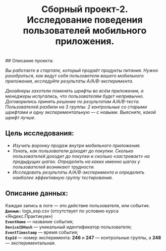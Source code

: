 <H1 align="center">Сборный проект-2. <br>Исследование поведения пользователей мобильного приложения.</H1><br>
## Описание проекта:

*Вы работаете в стартапе, который продаёт продукты питания. Нужно разобраться, как ведут себя пользователи вашего мобильного приложения, исследуйте результаты A/A/B-эксперимента.* 

*Дизайнеры захотели поменять шрифты во всём приложении, а менеджеры испугались, что пользователям будет непривычно. Договорились принять решение по результатам A/A/B-теста. Пользователей разбили на 3 группы: 2 контрольные со старыми шрифтами и одну экспериментальную — с новыми. Выясните, какой шрифт лучше.*

## Цель исследования:
- *Изучить воронку продаж внутри мобильного приложения.*
- *Узнать, как пользователи доходят до покупки. Сколько пользователей доходит до покупки и сколько «застревает» на предыдущих шагах. Определить на каких именно шагах у пользователей возникают трудности.*
- *Исследовать результаты A/A/B-эксперимента и определить наиболее эффективную группу тестирования.*

## Описание данных:
Каждая запись в логе — это действие пользователя, или событие.<br>
**`Данные:`** logs_exp.csv (отсутствует по условию курса «Яндекс.Практикум»)<br>
**`EventName`** — название события;<br>
**`DeviceIDHash`** — уникальный идентификатор пользователя;<br>
**`EventTimestamp`** — время события;<br>
**`ExpId`** — номер эксперимента: **246** и **247** — контрольные группы, а **248** — экспериментальная.
